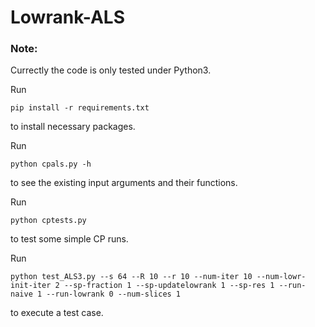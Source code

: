 # Lowrank-ALS

### Note:
Currectly the code is only tested under Python3. 

Run
```
pip install -r requirements.txt
```
to install necessary packages. 

Run 

```
python cpals.py -h
```
to see the existing input arguments and their functions.

Run 

```
python cptests.py
```
to test some simple CP runs.


Run 

```
python test_ALS3.py --s 64 --R 10 --r 10 --num-iter 10 --num-lowr-init-iter 2 --sp-fraction 1 --sp-updatelowrank 1 --sp-res 1 --run-naive 1 --run-lowrank 0 --num-slices 1
```
to execute a test case. 
